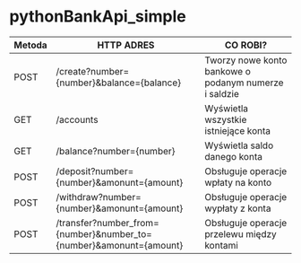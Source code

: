 # pythonBankApi_simple


| Metoda | HTTP	ADRES	 | CO ROBI?                         |
| ------ | ----------- | -------------------------------- |
| POST   | /create?number={number}&balance={balance}	     | Tworzy nowe konto bankowe o podanym numerze i saldzie |
| GET	 | /accounts     | Wyświetla wszystkie istniejące konta |
| GET	   | /balance?number={number} | Wyświetla saldo danego konta|
| POST   | /deposit?number={number}&amonunt={amount}   | Obsługuje operacje wpłaty na konto |
| POST | /withdraw?number={number}&amonunt={amount}     | Obsługuje operacje wypłaty z konta |
| POST | /transfer?number_from={number}&number_to={number}&amonunt={amount}     | Obsługuje operacje przelewu między kontami |
